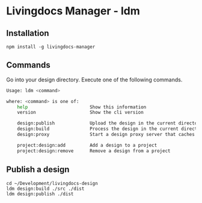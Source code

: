 # Livingdocs Manager - ldm

## Installation

```
npm install -g livingdocs-manager
```

## Commands

Go into your design directory. Execute one of the following commands.

```bash
Usage: ldm <command>

where: <command> is one of:
    help                       Show this information
    version                    Show the cli version

    design:publish             Upload the design in the current directory
    design:build               Process the design in the current directory
    design:proxy               Start a design proxy server that caches designs

    project:design:add         Add a design to a project
    project:design:remove      Remove a design from a project
```


## Publish a design

```
cd ~/Development/livingdocs-design
ldm design:build ./src ./dist
ldm design:publish ./dist
```
